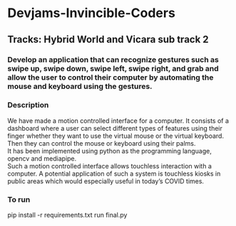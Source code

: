 # Devjams-Invincible-Coders

## Tracks: Hybrid World and Vicara sub track 2
### Develop an application that can recognize gestures such as swipe up, swipe down, swipe left, swipe right, and grab and allow the user to control their computer by automating the mouse and keyboard using the gestures.

### Description
We have made a motion controlled interface for a computer. It consists of a dashboard where a user can select different types of features using their finger whether they want to use the virtual mouse or the virtual keyboard. Then they can control the mouse or keyboard using their palms.\
It has been implemented using python as the programming language, opencv and mediapipe.\
Such a  motion controlled interface allows touchless interaction with a computer. A potential application of such a system is touchless kiosks in public areas which would especially useful in today’s COVID times.


### To run
pip install -r requirements.txt
run final.py
